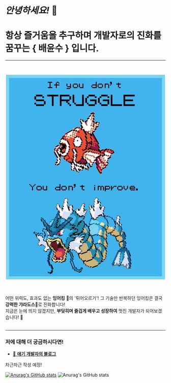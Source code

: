 # _안녕하세요!_ :raised_hands:

# 항상 즐거움을 추구하며 개발자로의 진화를 꿈꾸는 { 배윤수 } 입니다.
---

<br>

<p align="center"><img src="img/11.jpg"></p><br>

어떤 위력도, 효과도 없는 **잉어킹** :tropical_fish:의 '튀어오르기'! 그 기술만 반복하던 잉어킹은 결국 **강력한 갸라도스**:whale2:로 진화합니다!<br>
지금은 눈에 띄지 않겠지만, **부딪히며 즐겁게 배우고 성장하여** 멋진 개발자가 되어보겠습니다! :rocket:<br>
<br>

---

### 저에 대해 더 궁금하시다면!

- [:baby: **애기 개발자의 블로그**](https://velog.io/@shitaikoto)

차근차근 작성 예정!


[![Anurag's GitHub stats](https://github-readme-stats.vercel.app/api?username=mniYUNSU)](https://github.com/anuraghazra/github-readme-stats)
![Anurag's GitHub stats](https://github-readme-stats.vercel.app/api?username=mniYUNSU&show_icons=true&theme=radical)



